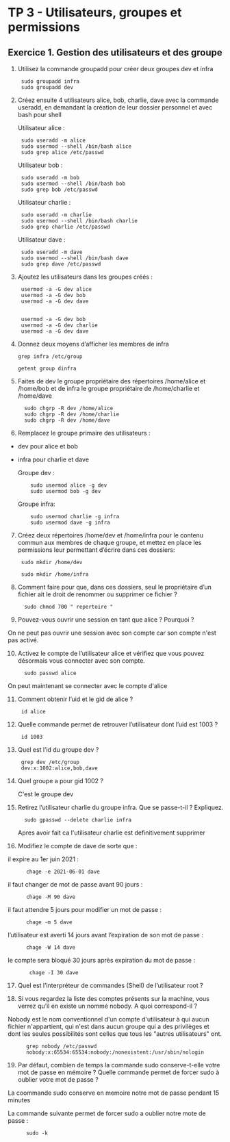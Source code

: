 # TP 3 - Utilisateurs, groupes et permissions
## Exercice 1. Gestion des utilisateurs et des groupe


1.   Utilisez la commande groupadd pour créer deux groupes dev et infra  


          sudo groupadd infra
          sudo groupadd dev

2.   Créez ensuite 4 utilisateurs alice, bob, charlie, dave avec la commande useradd, en demandant la
création de leur dossier personnel et avec bash pour shell
      
     Utilisateur alice :  
     
          sudo useradd -m alice
          sudo usermod --shell /bin/bash alice
          sudo grep alice /etc/passwd
          
          
     Utilisateur bob :
          
          sudo useradd -m bob
          sudo usermod --shell /bin/bash bob
          sudo grep bob /etc/passwd
          
        
     Utilisateur charlie :
          
          sudo useradd -m charlie
          sudo usermod --shell /bin/bash charlie
          sudo grep charlie /etc/passwd     
   
     Utilisateur dave :
          
          sudo useradd -m dave
          sudo usermod --shell /bin/bash dave
          sudo grep dave /etc/passwd      
          
    
  3. Ajoutez les utilisateurs dans les groupes créés :
    
    

          usermod -a -G dev alice
          usermod -a -G dev bob 
          usermod -a -G dev dave
          
          
          usermod -a -G dev bob
          usermod -a -G dev charlie 
          usermod -a -G dev dave
          
          
          
          
   4. Donnez deux moyens d’afficher les membres de infra

    
          
          grep infra /etc/group
          
          getent group dinfra
          
  5. Faites de dev le groupe propriétaire des répertoires /home/alice et /home/bob et de infra le groupe
propriétaire de /home/charlie et /home/dave

           sudo chgrp -R dev /home/alice
           sudo chgrp -R dev /home/charlie
           sudo chgrp -R dev /home/dave
           
           
  6. Remplacez le groupe primaire des utilisateurs :
- dev pour alice et bob
- infra pour charlie et dave
          
   Groupe dev :
   
          sudo usermod alice -g dev
          sudo usermod bob -g dev
          
   Groupe infra:
   
          sudo usermod charlie -g infra
          sudo usermod dave -g infra
          
          
 7.  Créez deux répertoires /home/dev et /home/infra pour le contenu commun aux membres de chaque
groupe, et mettez en place les permissions leur permettant d’écrire dans ces dossiers:


          sudo mkdir /home/dev
          
          sudo mkdir /home/infra
          
8.  Comment faire pour que, dans ces dossiers, seul le propriétaire d’un fichier ait le droit de renommer
ou supprimer ce fichier ? 

          
          sudo chmod 700 " repertoire "
          
          
          
 9.  Pouvez-vous ouvrir une session en tant que alice ? Pourquoi ? 
  
  
  On ne peut pas ouvrir une session avec son compte car son compte n'est pas activé.
  
  
  
 10.   Activez le compte de l’utilisateur alice et vérifiez que vous pouvez désormais vous connecter avec son
compte.

             sudo passwd alice
          
  On peut maintenant se connecter avec le compte d'alice        

          
 11. Comment obtenir l’uid et le gid de alice ?

          id alice
 
 12. Quelle commande permet de retrouver l’utilisateur dont l’uid est 1003 ?

          id 1003
          

13. Quel est l’id du groupe dev ?
         
         grep dev /etc/group
         dev:x:1002:alice,bob,dave
         
14. Quel groupe a pour gid 1002 ? 
    
    C'est le groupe dev
    
15. Retirez l’utilisateur charlie du groupe infra. Que se passe-t-il ? Expliquez.

          sudo gpasswd --delete charlie infra
     
     Apres avoir fait ca l'utilisateur charlie est definitivement supprimer
     
 16. Modifiez le compte de dave de sorte que :
 
 il expire au 1er juin 2021 : 
 
          chage -e 2021-06-01 dave
 
 il faut changer de mot de passe avant 90 jours :
 
          chage -M 90 dave
 
 il faut attendre 5 jours pour modifier un mot de passe :

          chage -m 5 dave

 l’utilisateur est averti 14 jours avant l’expiration de son mot de passe :

          chage -W 14 dave

 le compte sera bloqué 30 jours après expiration du mot de passe : 
                    
           chage -I 30 dave              
           
 
17. Quel est l’interpréteur de commandes (Shell) de l’utilisateur root ?

        

18. Si vous regardez la liste des comptes présents sur la machine, vous verrez qu’il en existe un nommé
nobody. A quoi correspond-il ?

Nobody est le nom conventionnel d'un compte d'utilisateur à qui aucun fichier n'appartient, qui n'est dans aucun groupe qui a des privilèges et dont les seules possibilités sont celles que tous les "autres utilisateurs" ont.

          grep nobody /etc/passwd
          nobody:x:65534:65534:nobody:/nonexistent:/usr/sbin/nologin
          
          
 19. Par défaut, combien de temps la commande sudo conserve-t-elle votre mot de passe en mémoire ?
Quelle commande permet de forcer sudo à oublier votre mot de passe ? 

La coommande sudo conserve en memoire notre mot de passe pendant 15 minutes

La commande suivante permet de forcer sudo a oublier notre mote de passe :
          
          sudo -k
          
          
          

